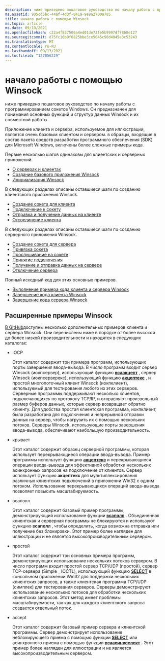 ```yaml
---
description: ниже приведено пошаговое руководство по началу работы с программированием сокетов Windows.
ms.assetid: 905cd5bc-44af-4d3f-841a-9e9a2700a785
title: начало работы с помощью Winsock
ms.topic: article
ms.date: 09/10/2021
ms.openlocfilehash: c22a4f837506a4ed01de73fe5b9997df7868e127
ms.sourcegitcommit: d75fc10b9f0825bbe5ce5045c90d4045e3c53243
ms.translationtype: MT
ms.contentlocale: ru-RU
ms.lasthandoff: 09/13/2021
ms.locfileid: "127056229"
---
```

# <a name="getting-started-with-winsock"></a>начало работы с помощью Winsock

ниже приведено пошаговое руководство по началу работы с программированием сокетов Windows. Он предназначен для понимания основных функций и структур данных Winsock и их совместной работы.

Приложение клиента и сервера, используемое для иллюстрации, является очень базовым клиентом и сервером. в образцы, входящие в состав пакета средств разработки программного обеспечения (SDK) для Microsoft Windows, включены более сложные примеры кода.

Первые несколько шагов одинаковы для клиентских и серверных приложений.

- [О серверах и клиентах](about-clients-and-servers.md)
- [Создание базового приложения Winsock](creating-a-basic-winsock-application.md)
- [Инициализация Winsock](initializing-winsock.md)

В следующих разделах описаны оставшиеся шаги по созданию клиентского приложения Winsock.

- [Создание сокета для клиента](creating-a-socket-for-the-client.md)
- [Подключение к сокету](connecting-to-a-socket.md)
- [Отправка и получение данных на клиенте](sending-and-receiving-data-on-the-client.md)
- [Отсоединение клиента](disconnecting-the-client.md)

В следующих разделах описаны оставшиеся шаги по созданию серверного приложения Winsock.

- [Создание сокета для сервера](creating-a-socket-for-the-server.md)
- [Привязка сокета](binding-a-socket.md)
- [Прослушивание на сокете](listening-on-a-socket.md)
- [Принятие подключения](accepting-a-connection.md)
- [Получение и отправка данных на сервере](receiving-and-sending-data-on-the-server.md)
- [Отключение сервера](disconnecting-the-server.md)

Полный исходный код для этих основных примеров.

- [Выполнение примера кода клиента и сервера Winsock](finished-server-and-client-code.md)
- [Завершение кода клиента Winsock](complete-client-code.md)
- [Завершение кода сервера Winsock](complete-server-code.md)

## <a name="advanced-winsock-samples"></a>Расширенные примеры Winsock

[В GitHub](https://github.com/microsoft/Windows-classic-samples/tree/main/Samples/Win7Samples/netds/winsock)доступны несколько дополнительных примеров клиента и сервера Winsock. Они перечислены ниже в порядке от более высокой до более низкой производительности и находятся в следующих каталогах:

- IOCP

    Этот каталог содержит три примера программ, использующих порты завершения ввода-вывода. В число программ входит сервер Winsock (иокпсервер), использующий функцию [**всаакцепт**](/windows/desktop/api/Winsock2/nf-winsock2-wsaaccept) , сервер Winsock (иокпсерверекс), использующий функцию [**акцептекс**](/windows/win32/api/mswsock/nf-mswsock-acceptex) , и простой многопоточный клиент Winsock (иокпклиент), используемый для тестирования любого из этих серверов. Серверные программы поддерживают несколько клиентов, подключающихся по протоколу TCP/IP, и отправляют произвольный размер буферов данных, которые сервер возвращает обратно клиенту. Для удобства простая клиентская программа, иокпклиент, была разработана для подключения и непрерывной отправки данных на сервер, чтобы нагрузить их с помощью нескольких потоков. Серверы Winsock, использующие порты завершения ввода-вывода, обеспечивают наибольшую производительность.

- крывает

    Этот каталог содержит образец серверной программы, которая использует перекрывающиеся операции ввода-вывода. Пример программы использует функцию [**акцептекс**](/windows/win32/api/mswsock/nf-mswsock-acceptex) и перекрывающиеся операции ввода-вывода для эффективной обработки нескольких асинхронных запросов на подключение от клиентов. Сервер использует функцию **акцептекс** для мультиплексирования различных клиентских подключений в приложении Win32 с одним потоком. Использование перекрывающихся операций ввода-вывода позволяет повысить масштабируемость.

- всаполл

    Этот каталог содержит базовый пример программы, демонстрирующий использование функции [**всаполл**](/windows/win32/api/winsock2/nf-winsock2-wsapoll) . Объединенная клиентская и серверная программы не блокируются и используют функцию **всаполл** , чтобы определить, когда возможна отправка или получение без блокировки. Этот пример более нагляден для иллюстрации и не является высокопроизводительным сервером.

- простой

    Этот каталог содержит три основных примера программ, демонстрирующих использование нескольких потоков сервером. В число программ входит простой сервер TCP/UDP (простой), сервер TCP-сервера (Simple \_ IOCTL), использующий функцию [**SELECT**](/windows/desktop/api/Winsock2/nf-winsock2-select) в консольном приложении Win32 для поддержки нескольких клиентских запросов, а также клиентская программа TCP/UDP (симплек) для тестирования серверов. Серверы демонстрируют использование нескольких потоков для обработки нескольких клиентских запросов. Этот метод имеет проблемы масштабируемости, так как для каждого клиентского запроса создается отдельный поток.

- accept

    Этот каталог содержит базовый пример сервера и клиентской программы. Сервер демонстрирует использование неблокирующего приема с помощью функции [**SELECT**](/windows/desktop/api/Winsock2/nf-winsock2-select) или асинхронного приема с помощью функции [**всаасинкселект**](/windows/desktop/api/winsock/nf-winsock-wsaasyncselect) . Этот пример более нагляден для иллюстрации и не является высокопроизводительным сервером.

